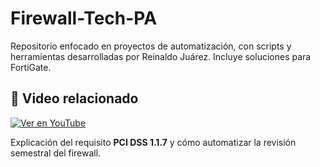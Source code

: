 # Firewall-Tech-PA
Repositorio enfocado en proyectos de automatización, con scripts y herramientas desarrolladas por Reinaldo Juárez. Incluye soluciones para FortiGate.
## 🎥 Video relacionado

[![Ver en YouTube](https://img.youtube.com/vi/_l1snLc_6qs/0.jpg)](https://www.youtube.com/watch?v=_l1snLc_6qs)

Explicación del requisito **PCI DSS 1.1.7** y cómo automatizar la revisión semestral del firewall.
